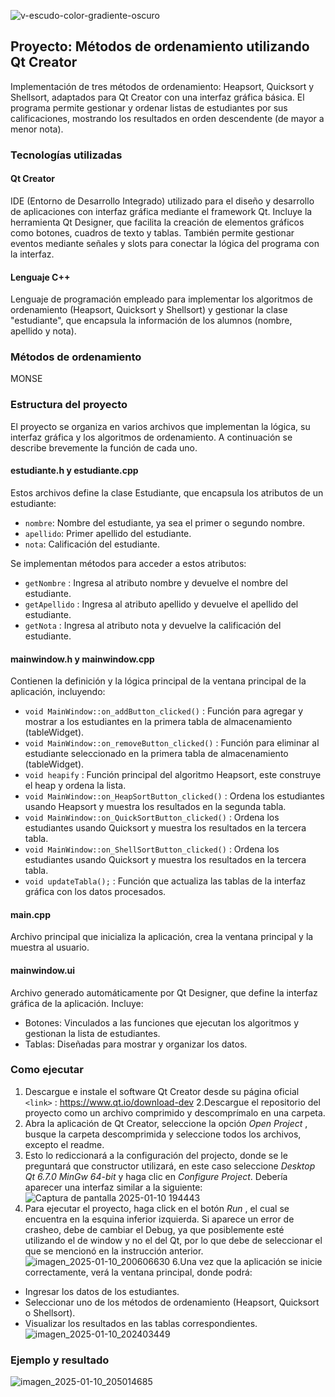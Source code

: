 ![v-escudo-color-gradiente-oscuro](https://github.com/user-attachments/assets/120df3c2-1c02-425c-968f-3cdbbf2b46bc)

## Proyecto: Métodos de ordenamiento utilizando Qt Creator
Implementación de tres métodos de ordenamiento: Heapsort, Quicksort y Shellsort, adaptados para Qt Creator con una interfaz gráfica básica. El programa permite gestionar y ordenar listas de estudiantes por sus calificaciones, mostrando los resultados en orden descendente (de mayor a menor nota).


### Tecnologías utilizadas
#### Qt Creator
IDE (Entorno de Desarrollo Integrado) utilizado para el diseño y desarrollo de aplicaciones con interfaz gráfica mediante el framework Qt. Incluye la herramienta Qt Designer, que facilita la creación de elementos gráficos como botones, cuadros de texto y tablas. También permite gestionar eventos mediante señales y slots para conectar la lógica del programa con la interfaz.
#### Lenguaje C++
Lenguaje de programación empleado para implementar los algoritmos de ordenamiento (Heapsort, Quicksort y Shellsort) y gestionar la clase "estudiante", que encapsula la información de los alumnos (nombre, apellido y nota).
### Métodos de ordenamiento
MONSE
### Estructura del proyecto
El proyecto se organiza en varios archivos que implementan la lógica, su interfaz  gráfica y los algoritmos de ordenamiento. A continuación se describe brevemente la función de cada uno.
#### estudiante.h y estudiante.cpp
Estos archivos define la clase Estudiante, que encapsula los atributos de un estudiante:
* `nombre`: Nombre del estudiante, ya sea el primer o segundo nombre.
* `apellido`: Primer apellido del estudiante.
* `nota`: Calificación del estudiante.

Se implementan métodos para acceder a estos atributos:
* `getNombre` : Ingresa al atributo nombre y devuelve el nombre del estudiante.
* `getApellido` : Ingresa al atributo apellido y devuelve el apellido del estudiante.
* `getNota` : Ingresa al atributo nota y devuelve la calificación del estudiante.

#### mainwindow.h y mainwindow.cpp
Contienen la definición y la lógica principal de la ventana principal de la aplicación, incluyendo:
* `void MainWindow::on_addButton_clicked()` : Función para agregar y mostrar a los estudiantes en la primera tabla de almacenamiento (tableWidget).
*  `void MainWindow::on_removeButton_clicked()` : Función para eliminar al estudiante seleccionado en la primera tabla de almacenamiento (tableWidget).
*  `void heapify` : Función principal del algoritmo Heapsort, este construye el heap y ordena la lista.
*  `void MainWindow::on_HeapSortButton_clicked()` : Ordena los estudiantes usando Heapsort y muestra los resultados en la segunda tabla.
*  `void MainWindow::on_QuickSortButton_clicked()` : Ordena los estudiantes usando Quicksort y muestra los resultados en la tercera tabla.
*  `void MainWindow::on_ShellSortButton_clicked()` : Ordena los estudiantes usando Quicksort y muestra los resultados en la tercera tabla.
*  `void updateTabla();` : Función que actualiza las tablas de la interfaz gráfica con los datos procesados.

#### main.cpp
Archivo principal que inicializa la aplicación, crea la ventana principal y la muestra al usuario.
#### mainwindow.ui
Archivo generado automáticamente por Qt Designer, que define la interfaz gráfica de la aplicación. Incluye:
* Botones: Vinculados a las funciones que ejecutan los algoritmos y gestionan la lista de estudiantes.
* Tablas: Diseñadas para mostrar y organizar los datos.
### Como ejecutar
1. Descargue e instale el software Qt Creator desde su página oficial `<link>` : <https://www.qt.io/download-dev>
2.Descargue el repositorio del proyecto como un archivo comprimido y descomprímalo en una carpeta.
3. Abra la aplicación de Qt Creator, seleccione la opción *Open Project* ,  busque la carpeta descomprimida y seleccione todos los archivos, excepto el readme.
4. Esto lo rediccionará a la configuración del projecto, donde se le preguntará que constructor utilizará, en este caso seleccione *Desktop Qt 6.7.0 MinGw 64-bit*  y haga clic en *Configure Project*. Debería aparecer una interfaz similar a la siguiente: ![Captura de pantalla 2025-01-10 194443](https://github.com/user-attachments/assets/659caf67-1fe9-4242-9534-b3df1424a185)
5. Para ejecutar el proyecto, haga click en el botón *Run* , el cual se encuentra en la esquina inferior izquierda. Si aparece un error de crasheo, debe de cambiar el Debug, ya que posiblemente esté utilizando el de window y no el del Qt, por lo que debe de seleccionar el que se mencionó en la instrucción anterior.
    ![imagen_2025-01-10_200606630](https://github.com/user-attachments/assets/7ff6313e-2527-4c83-930c-ad834edd71ba)
6.Una vez que la aplicación se inicie correctamente, verá la ventana principal, donde podrá:
* Ingresar los datos de los estudiantes.
* Seleccionar uno de los métodos de ordenamiento (Heapsort, Quicksort o Shellsort).
* Visualizar los resultados en las tablas correspondientes. ![imagen_2025-01-10_202403449](https://github.com/user-attachments/assets/ffc42df3-1ea5-4ac6-a75c-262480e5b6d3)
### Ejemplo y resultado
![imagen_2025-01-10_205014685](https://github.com/user-attachments/assets/a4aae893-02c7-4038-a72b-3c112f5128f9)
